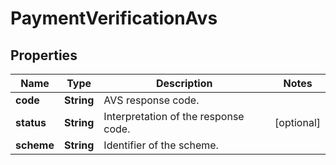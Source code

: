 
# PaymentVerificationAvs

## Properties
Name | Type | Description | Notes
------------ | ------------- | ------------- | -------------
**code** | **String** | AVS response code. | 
**status** | **String** | Interpretation of the response code. |  [optional]
**scheme** | **String** | Identifier of the scheme. | 



